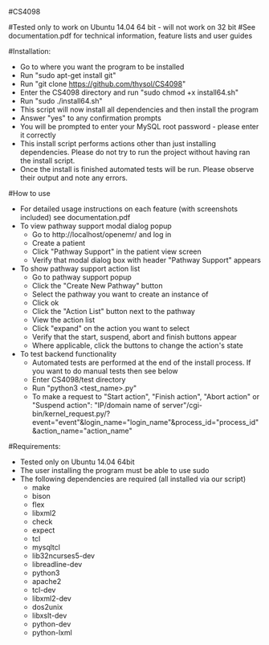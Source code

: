 #CS4098

#Tested only to work on Ubuntu 14.04 64 bit - will not work on 32 bit
#See documentation.pdf for technical information, feature lists and user guides

#Installation:
- Go to where you want the program to be installed
- Run "sudo apt-get install git"
- Run "git clone https://github.com/thysol/CS4098"
- Enter the CS4098 directory and run "sudo chmod +x install64.sh"
- Run "sudo ./install64.sh"
- This script will now install all dependencies and then install the program
- Answer "yes" to any confirmation prompts
- You will be prompted to enter your MySQL root password - please enter it correctly
- This install script performs actions other than just installing dependencies. Please do not try to run the project without having ran the install script.
- Once the install is finished automated tests will be run. Please observe their output and note any errors.

#How to use
- For detailed usage instructions on each feature (with screenshots included) see documentation.pdf
- To view pathway support modal dialog popup
	- Go to http://localhost/openemr/ and log in
	- Create a patient
	- Click "Pathway Support" in the patient view screen
	- Verify that modal dialog box with header "Pathway Support" appears
- To show pathway support action list
	- Go to pathway support popup
	- Click the "Create New Pathway" button
	- Select the pathway you want to create an instance of
	- Click ok
	- Click the "Action List" button next to the pathway
	- View the action list
	- Click "expand" on the action you want to select
	- Verify that the start, suspend, abort and finish buttons appear
	- Where applicable, click the buttons to change the action's state
- To test backend functionality
	- Automated tests are performed at the end of the install process. If you want to do manual tests then see below
	- Enter CS4098/test directory
	- Run "python3 <test_name>.py"
    - To make a request to "Start action", "Finish action", "Abort action" or "Suspend action": "IP/domain name of server"/cgi-bin/kernel_request.py/?event="event"&login_name="login_name"&process_id="process_id"&action_name="action_name"

#Requirements:
- Tested only on Ubuntu 14.04 64bit
- The user installing the program must be able to use sudo
- The following dependencies are required (all installed via our script)
	- make
	- bison
	- flex
	- libxml2
	- check
	- expect
	- tcl
	- mysqltcl
	- lib32ncurses5-dev
	- libreadline-dev
	- python3
	- apache2
	- tcl-dev
	- libxml2-dev
	- dos2unix
	- libxslt-dev
	- python-dev
	- python-lxml
